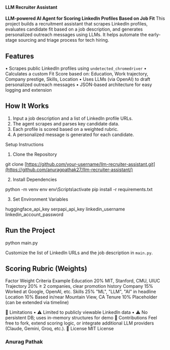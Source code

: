 #### LLM Recruiter Assistant
**LLM-powered AI Agent for Scoring LinkedIn Profiles Based on Job Fit**
This project builds a recruitment assistant that scrapes LinkedIn profiles, evaluates candidate fit based on a job description, and generates personalized outreach messages using LLMs. It helps automate the early-stage sourcing and triage process for tech hiring.
## Features
•	Scrapes public LinkedIn profiles using `undetected_chromedriver`
•	Calculates a custom Fit Score based on: Education, Work trajectory, Company prestige, Skills, Location
•	Uses LLMs (via OpenAI) to draft personalized outreach messages
•	JSON-based architecture for easy logging and extension
## How It Works
1.	 Input a job description and a list of LinkedIn profile URLs.
2.	 The agent scrapes and parses key candidate data.
3.	 Each profile is scored based on a weighted rubric.
4.	 A personalized message is generated for each candidate.

Setup Instructions
1. Clone the Repository

git clone [https://github.com/your-username/llm-recruiter-assistant.git](https://github.com/anuragpathak27/llm-recruiter-assistant/)

2. Install Dependencies

python -m venv env
env\Scripts\activate
pip install -r requirements.txt

3. Set Environment Variables

huggingface_api_key
serpapi_api_key
linkedin_username
linkedin_account_password

## Run the Project

python main.py

Customize the list of LinkedIn URLs and the job description in `main.py`.
## Scoring Rubric (Weights)
Factor	Weight	Criteria Example
Education	20%	MIT, Stanford, CMU, UIUC
Trajectory	20%	≥ 2 companies, clear promotion history
Company	15%	Worked at Google, OpenAI, etc.
Skills	25%	"ML", "LLM", "AI" in headline
Location	10%	Based in/near Mountain View, CA
Tenure	10%	Placeholder (can be extended via timeline)

📌 Limitations
•	⚠️ Limited to publicly viewable LinkedIn data
•	⚠️ No persistent DB; uses in-memory structures for demo
🤝 Contributions
Feel free to fork, extend scoring logic, or integrate additional LLM providers (Claude, Gemini, Groq, etc.).
📄 License
MIT License

### Anurag Pathak

